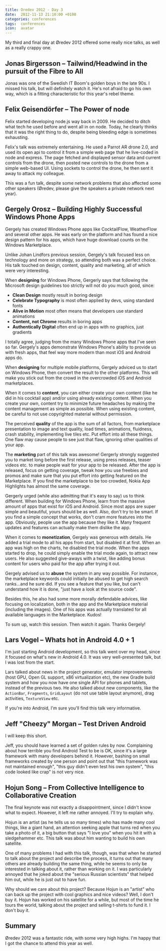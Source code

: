 ```yaml
---
title: Oredev 2012 - Day 3
date:  2012-11-13 21:10:00 +0100
categories: conferences 
tags:  conferences
icon:  avatar
---
```


My third and final day at Øredev 2012 offered some really nice talks, as well as
a really crappy one.


## Jonas Birgersson – Tailwind/Headwind in the pursuit of the Fibre to All

Jonas was one of the Swedish IT Boom's golden boys in the late 90s. I missed his
talk, but will definitely watch it. He's not afraid to go his own way, which is
a fitting characteristic for this year's rebel theme.


## Felix Geisendörfer – The Power of node

Felix started developing node.js way back in 2009. He decided to ditch what tech
he used before and went all in on node. Today, he clearly thinks that it was the
right thing to do, despite being bleeding edge is sometimes exhausting.

Felix's talk was extremely entertaining. He used a Parrot AR drone 2.0, and used
its open api to control it from a simple web page that he live-coded in node and
express. The page fetched and displayed sensor data and current controls from the
drone, then posted new controls to the drone from a simple web-based UI. Using 
sockets to control the drone, he then sent it away to attack my colleague.

This was a fun talk, despite some network problems that also affected some other
speakers (Øredev, please give the speakers a private network next year).


## Gergely Orosz – Building Highly Successful Windows Phone Apps

Gergely has created Windows Phone apps like CocktailFlow, WeatherFlow and several
other apps. He was early on the platform and has found a nice design pattern for
his apps, which have huge download counts on the Windows Marketplace.

Unlike Johan Lindfors previous session, Gergely's talk focused less on technology
and more on strategy, so attending both was a perfect choice. His talk touched on
design, content, quality and marketing, all of which were very interesting.

When **designing** for Windows Phone, Gergerly says that following the Microsoft
design guidelines too strictly will not do you much good, since:

* **Clean Design** mostly result in boring design
* **Celebrate Typography** is most often applied by devs, using standard fonts
* **Alive in Motion** most often means that developers use standard animations
* **Content, not Chrome** results in boring apps
* **Authentically Digital** often end up in apps with no graphics, just gradients

I totally agree, judging from the many Windows Phone apps that I've seen so far.
Gergely's apps demonstrate Windows Phone's ability to provide us with fresh apps,
that feel way more modern than most iOS and Android apps do.

When **designing** for multiple mobile platforms, Gergely adviced us to start on
Windows Phone, then convert the result to the other platforms. This will make you
stick out from the crowd in the overcrowded iOS and Android marketplaces.

When it comes to **content**, you can either create your own content (like he did
in his cocktail app) and/or using already existing content. When you create your
own, content try to minimize future headaches by making the content management as
simple as possible. When using existing content, be careful to not use copyrighted
material without permission.

The perceived **quality** of the app is the sum of all factors, from marketplace
presentation to image and text quality, load times, animations, fluidness, crash
stability, implementing live tiles etc. Put effort into all these things. One
flaw may cause people to see just that flaw, ignoring other qualities of your app.

The **marketing** part of this talk was awesome! Gergerly strongly suggested you
to market long before the first release, using press releases, teaser videos etc.
to make people wait for your app to be released. After the app is released, focus
on getting coverage, tweak how you use freebies and promos and make sure that you
put effort into getting featured on the Marketplace. If you find the marketplace
to be too crowded, Nokia App Highlights has almost the same coverage.

Gergerly urged (while also admitting that it's easy to say) us to think different.
When building for Windows Phone, learn from the massive amount of apps that exist
for iOS and Android. Since most apps are super simple and beautiful, yours should
be as well. Also, don't try to be smart. If you find a simple concept that works,
don't cram more features into the app. Obviously, people use the app because they
like it. Many frequent updates and features can actually make them dislike the app.

When it comes to **monetization**, Gergely was generous with details. He added a
trial mode to all his apps from start, but disabled it at first. When an app was
high on the charts, he disabled the trial mode. When the apps started to drop, he
could simply enable the trial mode again, to attract new users. He also suggested
give-aways with a twist, like adding bonus content for users who paid for the app
after trying it out.

Gergely advised us to **abuse** the system in any way possible. For instance, the
marketplace keywords could initially be abused to get high search ranks...and he
sure did. If you see a feature that you like, but can't understand how it is done,
"just have a look at the source code".

Besides this, he also had some more morally defendable advices, like focusing on
localization, both in the app and the Marketplace material (including the images).
One of his apps was actually translated for all available languages in the
 Marketplace. Kudos!

To sum up, watch this session. Then watch it again. Thanks Gergely!


## Lars Vogel – Whats hot in Android 4.0 + 1

I'm just starting Android development, so this talk went over my head, since it
focused on what's new in Android 4.0. It was very well-presented talk, but I was
lost from the start.

Lars talked about news in the project generator, emulator improvements (host GPU, 
Open GL support, x86 virtualization etc), the new Gradle build system and how
you now have one single API for phones and tablets, instead of the previous two.
He also talked about new components, like the `ActionBar`, `Fragments`, `GridLayout`
(do not use table layout anymore), drag activities, `TextureView` etc.

If you're into Android, I'm sure you'll find this talk very informative.


## Jeff "Cheezy" Morgan – Test Driven Android

I will keep this short.

Jeff, you should have learned a set of golden rules by now. Complaining about how 
terrible you find Android Test to be is OK, since it's a large framework with many
developers behind it. However, bashing on small frameworks created by one person 
and point out that "this framework was not maintained enough", "this guy didn't 
even test his own system", "this code looked like crap" is not very nice.


## Hojun Song – From Collective Intelligence to Collaborative Creation

The final keynote was not exactly a disappointment, since I didn't know what to
expect. However, it left me rather annoyed. I'll try to explain why.

Hojun is an artist (as he tells us so many times) who has made many cool things,
like a giant hand, an attention seeking apple that turns red when you take a photo
of it, a big button that says "I love you" when you hit it with a sledgehammer etc.
This talk was about him wanting to build his own satellite. 

One of many problems I had with this talk, though, was that when he started to talk 
about the project and describe the process, it turns out that many others are already 
building the same thing, while he seems to only be interested in talking about it, 
rather than working on it. I was particularly annoyed that he joked about the "serious 
Russian scientists" that helped him out, while he is just out to have fun.

Why should we care about this project? Because Hojun is an "artist" who can back up 
the project with cool graphics and nice videos? Well, I don't buy it. Hojun has worked
 on his satellite for a while, but most of the time he tours the world, talking about
  the project and selling t-shirts to fund it. I don't buy it.


## Summary

Øredev 2012 was a fantastic ride, with some very high highs. I'm happy that I got
the chance to attend this year as well.
